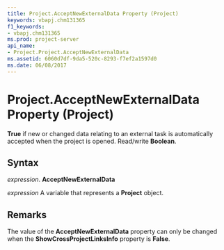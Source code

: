 ```yaml
---
title: Project.AcceptNewExternalData Property (Project)
keywords: vbapj.chm131365
f1_keywords:
- vbapj.chm131365
ms.prod: project-server
api_name:
- Project.Project.AcceptNewExternalData
ms.assetid: 6060d7df-9da5-520c-8293-f7ef2a1597d0
ms.date: 06/08/2017
---
```



# Project.AcceptNewExternalData Property (Project)

 **True** if new or changed data relating to an external task is automatically accepted when the project is opened. Read/write **Boolean**.


## Syntax

 _expression_. **AcceptNewExternalData**

 _expression_ A variable that represents a **Project** object.


## Remarks

The value of the **AcceptNewExternalData** property can only be changed when the **ShowCrossProjectLinksInfo** property is **False**.


